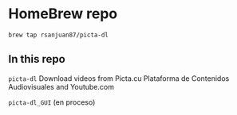 # HomeBrew repo
`brew tap rsanjuan87/picta-dl`

## In this repo
`picta-dl` Download videos from Picta.cu Plataforma de Contenidos Audiovisuales and Youtube.com

`picta-dl_GUI` (en proceso)
